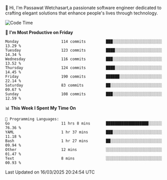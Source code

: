 
👋 Hi, I'm Passawat Wetchasart,a passionate software engineer dedicated to crafting elegant solutions that enhance people's lives through technology.


<!--START_SECTION:waka-->
![Code Time](http://img.shields.io/badge/Code%20Time-1%2C956%20hrs%2031%20mins-blue)

📅 **I'm Most Productive on Friday** 

```text
Monday                   114 commits         ███░░░░░░░░░░░░░░░░░░░░░░   13.29 % 
Tuesday                  123 commits         ████░░░░░░░░░░░░░░░░░░░░░   14.34 % 
Wednesday                116 commits         ███░░░░░░░░░░░░░░░░░░░░░░   13.52 % 
Thursday                 124 commits         ████░░░░░░░░░░░░░░░░░░░░░   14.45 % 
Friday                   190 commits         ██████░░░░░░░░░░░░░░░░░░░   22.14 % 
Saturday                 83 commits          ██░░░░░░░░░░░░░░░░░░░░░░░   09.67 % 
Sunday                   108 commits         ███░░░░░░░░░░░░░░░░░░░░░░   12.59 % 
```


📊 **This Week I Spent My Time On** 

```text
💬 Programming Languages: 
Go                       11 hrs 8 mins       ███████████████████░░░░░░   76.36 % 
YAML                     1 hr 37 mins        ███░░░░░░░░░░░░░░░░░░░░░░   11.18 % 
Bash                     1 hr 27 mins        ██░░░░░░░░░░░░░░░░░░░░░░░   09.94 % 
Other                    12 mins             ░░░░░░░░░░░░░░░░░░░░░░░░░   01.47 % 
Text                     8 mins              ░░░░░░░░░░░░░░░░░░░░░░░░░   00.93 % 
```


 Last Updated on 16/03/2025 20:24:54 UTC
<!--END_SECTION:waka-->

<!--
**markpassawat/markpassawat** is a ✨ _special_ ✨ repository because its `README.md` (this file) appears on your GitHub profile.

Here are some ideas to get you started:

- 🔭 I’m currently working on ...
- 🌱 I’m currently learning ...
- 👯 I’m looking to collaborate on ...
- 🤔 I’m looking for help with ...
- 💬 Ask me about ...
- 📫 How to reach me: ...
- 😄 Pronouns: He/Him
- ⚡ Fun fact: ...
-->
